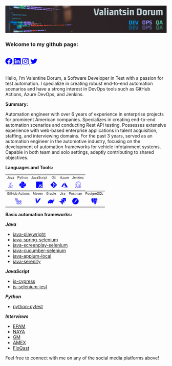 ![Header](images/qa-in-devops.png)

### Welcome to my github page:

<br/>
<a href="https://facebook.com/pomidorum">
<picture>
  <source media="(prefers-color-scheme: dark)" srcset="images/facebook_dark.svg">
  <source media="(prefers-color-scheme: light)" srcset="images/facebook_light.svg">
  <img height="20" src="images/facebook_light.svg" alt="Valentine Dorum | Facebook" width="22" title="facebook_icon">
</picture>
</a>
<a href="https://www.linkedin.com/in/pomidorum/">
<picture>
  <source media="(prefers-color-scheme: dark)" srcset="images/linkedin_dark.svg">
  <source media="(prefers-color-scheme: light)" srcset="images/linkedin_light.svg">
  <img height="20" src="images/linkedin_light.svg" alt="Valentine Dorum | LinkedIn" width="22" title="linkedin_icon">
</picture>
</a>
<a href="https://www.instagram.com/pomidorum/">
<picture>
  <source media="(prefers-color-scheme: dark)" srcset="images/instagram_dark.svg">
  <source media="(prefers-color-scheme: light)" srcset="images/instagram_light.svg">
  <img height="20" src="images/instagram_light.svg" alt="Valentine Dorum | Instagram" width="22" title="instagram_icon">
</picture>
</a>
<a href="https://twitter.com/pomidorum">
<picture>
  <source media="(prefers-color-scheme: dark)" srcset="images/twitter_dark.svg">
  <source media="(prefers-color-scheme: light)" srcset="images/twitter_light.svg">
  <img height="20" src="images/twitter_light.svg" alt="Valentine Dorum | Twitter" width="22" title="twitter_icon">
</picture>
</a>
<br/>
<br/>

Hello, I’m Valentine Dorum, a Software Developer in Test with a passion for test automation. I specialize in creating
robust end-to-end automation scenarios and have a strong interest in DevOps tools such as GitHub Actions, Azure DevOps,
and Jenkins.

**Summary:**

Automation engineer with over 6 years of experience in enterprise projects for prominent American companies.
Specializes in creating end-to-end automation scenarios and conducting Rest API testing.
Possesses extensive experience with web-based enterprise applications in talent acquisition, staffing, and interviewing
domains.
For the past 3 years, served as an automation engineer in the automotive industry, focusing on the development of
automation
frameworks for vehicle infotainment systems. Capable in both team and solo settings, adeptly contributing to shared
objectives.

**Languages and Tools:**

<table style="text-align: center; margin: 0 auto;">
  <tr>
    <td style="font-size: 10px;">Java</td>
    <td style="font-size: 10px;">Python</td>
    <td style="font-size: 10px;">JavaScript</td>
    <td style="font-size: 10px;">Git</td>
    <td style="font-size: 10px;">Azure</td>
    <td style="font-size: 10px;">Jenkins</td>
  </tr>
  <tr>
    <td style="text-align: center; padding: 5px;">
      <picture>
        <source media="(prefers-color-scheme: dark)" srcset="images/java_dark.svg">
        <source media="(prefers-color-scheme: light)" srcset="images/java_light.svg">
        <img height="20" src="images/java_light.svg" alt="java" width="20" title="java_icon">
      </picture>
    </td>
    <td style="text-align: center; padding: 5px;">
      <picture>
        <source media="(prefers-color-scheme: dark)" srcset="images/python_dark.svg">
        <source media="(prefers-color-scheme: light)" srcset="images/python_light.svg">
        <img height="20" src="images/python_light.svg" alt="python" width="20" title="python_icon">
      </picture>
    </td>
    <td style="text-align: center; padding: 5px;">
      <picture>
        <source media="(prefers-color-scheme: dark)" srcset="images/javascript_dark.svg">
        <source media="(prefers-color-scheme: light)" srcset="images/javascript_light.svg">
        <img height="20" src="images/javascript_light.svg" alt="javascript" width="20" title="javascript_icon">
      </picture>
    </td>
    <td style="text-align: center; padding: 5px;">
      <picture>
        <source media="(prefers-color-scheme: dark)" srcset="images/git_dark.svg">
        <source media="(prefers-color-scheme: light)" srcset="images/git_light.svg">
        <img height="20" src="images/git_light.svg" alt="git" width="20" title="git_icon">
      </picture>
    </td>
    <td style="text-align: center; padding: 5px;">
      <picture>
        <source media="(prefers-color-scheme: dark)" srcset="images/microsoft_azure_dark.svg">
        <source media="(prefers-color-scheme: light)" srcset="images/microsoft_azure_light.svg">
        <img height="20" src="images/microsoft_azure_light.svg" alt="microsoft_azure" width="20" title="microsoft_azure_icon">
      </picture>
    </td>
    <td style="text-align: center; padding: 5px;">
      <picture>
        <source media="(prefers-color-scheme: dark)" srcset="images/jenkins_dark.svg">
        <source media="(prefers-color-scheme: light)" srcset="images/jenkins_light.svg">
        <img height="20" src="images/jenkins_light.svg" alt="jenkins" width="20" title="jenkins_icon">
      </picture>
    </td>
  </tr>
</table>

<table style="text-align: center; margin: 0 auto;">
  <tr>
    <td style="font-size: 10px;">GitHub Actions</td>
    <td style="font-size: 10px;">Maven</td>
    <td style="font-size: 10px;">Gradle</td>
    <td style="font-size: 10px;">Jira</td>
    <td style="font-size: 10px;">Postman</td>
    <td style="font-size: 10px;">PostgreSQL</td>
  </tr>
  <tr>
    <td style="text-align: center; padding: 5px;">
      <picture>
        <source media="(prefers-color-scheme: dark)" srcset="images/github_actions_dark.svg">
        <source media="(prefers-color-scheme: light)" srcset="images/github_actions_light.svg">
        <img height="20" src="images/github_actions_light.svg" alt="github_actions" width="20" title="github_actions_icon">
      </picture>
    </td>
    <td style="text-align: center; padding: 5px;">
      <picture>
        <source media="(prefers-color-scheme: dark)" srcset="images/apache_maven_dark.svg">
        <source media="(prefers-color-scheme: light)" srcset="images/apache_maven_light.svg">
        <img height="20" src="images/apache_maven_light.svg" alt="apache_maven" width="20" title="apache_maven_icon">
      </picture>
    </td>
    <td style="text-align: center; padding: 5px;">
      <picture>
        <source media="(prefers-color-scheme: dark)" srcset="images/gradle_dark.svg">
        <source media="(prefers-color-scheme: light)" srcset="images/gradle_light.svg">
        <img height="20" src="images/gradle_light.svg" alt="gradle" width="20" title="gradle_icon">
      </picture>
    </td>
    <td style="text-align: center; padding: 5px;">
      <picture>
        <source media="(prefers-color-scheme: dark)" srcset="images/jira_dark.svg">
        <source media="(prefers-color-scheme: light)" srcset="images/jira_light.svg">
        <img height="20" src="images/jira_light.svg" alt="jira" width="20" title="jira_icon">
      </picture>
    </td>
    <td style="text-align: center; padding: 5px;">
      <picture>
        <source media="(prefers-color-scheme: dark)" srcset="images/postman_dark.svg">
        <source media="(prefers-color-scheme: light)" srcset="images/postman_light.svg">
        <img height="20" src="images/postman_light.svg" alt="postman" width="20" title="postman_icon">
      </picture>
    </td>
    <td style="text-align: center; padding: 5px;">
      <picture>
        <source media="(prefers-color-scheme: dark)" srcset="images/postgresql_dark.svg">
        <source media="(prefers-color-scheme: light)" srcset="images/postgresql_light.svg">
        <img height="20" src="images/postgresql_light.svg" alt="postgresql" width="20" title="postgresql_icon">
      </picture>
    </td>
  </tr>
</table>

**Basic automation frameworks:**

***Java***

- [java-playwright](https://github.com/Pomidorum1989/java-playwright)
- [java-spring-selenium](https://github.com/Pomidorum1989/java-spring-selenium)
- [java-screenplay-selenium](https://github.com/Pomidorum1989/java-selenium-screenplay)
- [java-cucumber-selenium](https://github.com/Pomidorum1989/java-selenium-cucumber)
- [java-appium-local](https://github.com/pomidorum1989/java-appium-local)
- [java-serenity](https://github.com/pomidorum1989/java-serenity)

***JavaScript***

- [js-cypress](https://github.com/Pomidorum1989/js-cypress-qa-playground-test)
- [js-selenium-jest](https://github.com/Pomidorum1989/js-selenium-jest)

***Python***

- [python-pytest](https://github.com/Pomidorum1989/python-pytest-selenium)

***Interviews***

- [EPAM](https://github.com/Pomidorum1989/js-epam-task)
- [NAYA](https://github.com/Pomidorum1989/java-naya-task)
- [GM](https://github.com/Pomidorum1989/java-gm-task)
- [AMEX](https://github.com/Pomidorum1989/java-amex-interview)
- [FloQast](https://github.com/Pomidorum1989/js-interview-tasks)

Feel free to connect with me on any of the social media platforms above!
